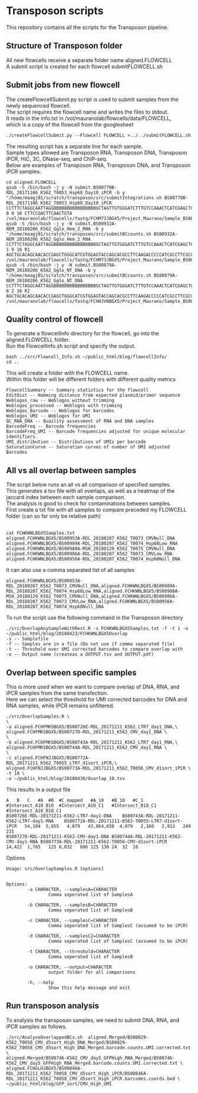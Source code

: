 # Transposon scripts 
This repository contains all the scripts for the Transposon pipeline.

## Structure of Transposon folder
All new flowcells receive a separate folder name aligned.FLOWCELL  
A submit script is created for each flowcell submitFLOWCELL.sh

## Submit jobs from new flowcell
The createFlowcellSubmit.py script is used to submit samples from the newly sequenced flowcell.  
The script requires the flowcell name and writes the files to stdout.  
It reads in the info.txt in /vol/mauranolab/flowcells/data/FLOWCELL,  
which is a copy of the flowcell from the googlesheet

```
./createFlowcellSubmit.py --Flowcell FLOWCELL >../../submitFLOWCELL.sh
```

The resulting script has a separate line for each sample.  
Sample types allowed are Transposon RNA, Transposon DNA, Transposon iPCR, HiC, 3C, DNase-seq, and ChIP-seq.  
Below are examples of Transposon RNA, Transposon DNA, and Transposon iPCR samples.  
```
cd aligned.FLOWCELL
qsub -S /bin/bash -j y -N submit.BS00770B-RDL_20171106_K562_T0053_Hsp68_Day10_iPCR -b y "/home/maagj01/scratch/transposon/src/submitIntegrations.sh BS00770B-RDL_20171106_K562_T0053_Hsp68_Day10_iPCR CCTTTCTAGGCAATTAGGBBBBBBBBBBBBBBBBGCTAGTTGTGGGATCTTTGTCCAAACTCATCGAGCTCGGGA 0 0 16 CTTCCGACTTCAACTGTA /vol/mauranolab/flowcells/fastq/FCHM73JBGX5/Project_Maurano/Sample_BS00770B/"
qsub -S /bin/bash -j y -N submit.BS00932A-NEM_20180206_K562_Gglo_Hem_2_RNA -b y "/home/maagj01/scratch/transposon/src/submitBCcounts.sh BS00932A-NEM_20180206_K562_Gglo_Hem_2_RNA CCTTTCTAGGCAATTAGGBBBBBBBBBBBBBBBBGCTAGTTGTGGGATCTTTGTCCAAACTCATCGAGCTCGGGA 1 9 16 R1 AGCTGCACAGCAACACCGAGCTGGGCATCGTGGAGTACCAGCACGCCTTCAAGACCCCCATCGCCTTCGCCAGATC /vol/mauranolab/flowcells/fastq/FCHM73JBGX5/Project_Maurano/Sample_BS00932A/"
qsub -S /bin/bash -j y -N submit.BS00879A-NEM_20180206_K562_Gglo_NT_DNA -b y "/home/maagj01/scratch/transposon/src/submitBCcounts.sh BS00879A-NEM_20180206_K562_Gglo_NT_DNA CCTTTCTAGGCAATTAGGBBBBBBBBBBBBBBBBGCTAGTTGTGGGATCTTTGTCCAAACTCATCGAGCTCGGGA 8 2 16 R2 AGCTGCACAGCAACACCGAGCTGGGCATCGTGGAGTACCAGCACGCCTTCAAGACCCCCATCGCCTTCGCCAGATC /vol/mauranolab/flowcells/fastq/FCHHJVNBGX5/Project_Maurano/Sample_BS00879A/"
```


## Quality control of flowcell
To generate a flowcellInfo directory for the flowcell, go into the aligned.FLOWCELL folder.  
Run the FlowcellInfo.sh script and specify the output.  
```
bash ../src/Flowcell_Info.sh ~/public_html/blog/flowcellInfo/
cd ..
```

This will create a folder with the FLOWCELL name.  
Within this folder will be different folders with different quality metrics
```
FlowcellSummary -- Summary statistics for the flowcell
EditDist -- Hamming distance from expected plasmid/primer sequence
Weblogos_raw -- Weblogos without trimming
Weblogos_processed -- Weblogos with trimming
Weblogos_Barcode -- Weblogos for barcodes
Weblogos_UMI -- Weblogos for UMI
QC_RNA_DNA -- Quaility assessment of RNA and DNA samples
BarcodeFreq -- Barcode frequencies
BarcodeFreq_UMI -- Barcode frequencies adjusted for unique molecular identifiers.
UMI_distribution -- Distributions of UMIs per barcode
SaturationCurve -- Saturation curves of number of UMI adjusted Barcodes
```

## All vs all overlap between samples
The script below runs an all vs all comparison of specified samples.  
This generates a tsv file with all overlaps, as well as a heatmap of the jaccard index between each sample comparison.  
The analysis is good to check for contaminations between samples.  
First create a txt file with all samples to compare preceded my FLOWCELL folder (can so far only be relative path)  
<br>

```
cat FCHKWNLBGX5Samples.txt
aligned.FCHKWNLBGX5/BS00953A-RDL_20180207_K562_T0073_CMVNull_DNA
aligned.FCHKWNLBGX5/BS00989A-RDL_20180207_K562_T0074_Hsp68Low_RNA
aligned.FCHKWNLBGX5/BS00980A-MSH_20180129_K562_T0075_CMVNull_DNA
aligned.FCHKWNLBGX5/BS00986A-RDL_20180207_K562_T0073_CMVLow_RNA
aligned.FCHKWNLBGX5/BS00956A-RDL_20180207_K562_T0074_Hsp68Null_DNA
```

It can also use a comma separated list of all samples
```
aligned.FCHKWNLBGX5/BS00953A-RDL_20180207_K562_T0073_CMVNull_DNA,aligned.FCHKWNLBGX5/BS00989A-RDL_20180207_K562_T0074_Hsp68Low_RNA,aligned.FCHKWNLBGX5/BS00980A-MSH_20180129_K562_T0075_CMVNull_DNA,aligned.FCHKWNLBGX5/BS00986A-RDL_20180207_K562_T0073_CMVLow_RNA,aligned.FCHKWNLBGX5/BS00956A-RDL_20180207_K562_T0074_Hsp68Null_DNA
```

To run the script use the following command in the Transposon directory
```
./src/OverlapAnySampleWithRest.R -s FCHKWNLBGX5Samples.txt -f -t 1 -o ~/public_html/blog/20180423/FCHKWNLBGX5Overlap
-s -- Samplefile
-f -- Samples are in a file (Do not use if comma separated file)
-t -- Threshold over UMI corrected barcodes to compare overlap with
-o -- Output name (createas a OUTPUT.tsv and OUTPUT.pdf)
```

## Overlap between specific samples
This is more used when we want to compare overlap of DNA, RNA, and iPCR samples from the same transfection.  
Here we can select the threshold for UMI corrected barcodes for DNA and RNA samples, while iPCR remains unfiltered.

```
./src/OverlapSamples.R \
\
-a aligned.FCHFMK5BGX5/BS00726E-RDL_20171211_K562_LTR7_day1_DNA,\
aligned.FCHFMK5BGX5/BS00727D-RDL_20171211_K562_CMV_day1_DNA \
\
-b aligned.FCHFMK5BGX5/BS00743A-RDL_20171211_K562_LTR7_day1_RNA,\
aligned.FCHFMK5BGX5/BS00744A-RDL_20171211_K562_CMV_day1_RNA \
\
-c aligned.FCHFNJJBGX5/BS00772A-RDL_20171211_K562_T0055_LTR7_d1sort_iPCR,\
aligned.FCHFNJJBGX5/BS00773A-RDL_20171211_K562_T0056_CMV_d1sort_iPCR \
-t 10 \
-o ~/public_html/blog/20180430/Ovarlap_10.tsv 
```

This results in a output file
```
A	B	C	#A	#B	#C_mapped	#A_10	#B_10	#C_1	#Intersect_A10_B10	#Intersect_A10_C1	#Intersect_B10_C1	#Intersect_A10_B10_C1
BS00726E-RDL-20171211-K562-LTR7-day1-DNA	BS00743A-RDL-20171211-K562-LTR7-day1-RNA	BS00772A-RDL-20171211-K562-T0055-LTR7-d1sort-iPCR	54,104	5,655	4,079	43,864,658	4,079	2,160	2,913	249	231
BS00727D-RDL-20171211-K562-CMV-day1-DNA	BS00744A-RDL-20171211-K562-CMV-day1-RNA	BS00773A-RDL-20171211-K562-T0056-CMV-d1sort-iPCR	14,422	1,785	125	6,032	896	125	130	24	32	18
```

Options
```
Usage: src/OverlapSamples.R [options]


Options:
        -a CHARACTER, --samplesA=CHARACTER
                Comma seperated list of SamplesA

        -b CHARACTER, --samplesB=CHARACTER
                Comma seperated list of SamplesB

        -c CHARACTER, --samplesC=CHARACTER
                Comma seperated list of SamplesC (assumed to be iPCR)

        -d CHARACTER, --samplesC2=CHARACTER
                Comma seperated list of SamplesC (assumed to be iPCR)

        -t CHARACTER, --threshold=CHARACTER
                Comma seperated list of SamplesB

        -o CHARACTER, --output=CHARACTER
                output folder for all comparisons

        -h, --help
                Show this help message and exit
```



## Run transposon analysis
To analysis the transposon samples, we need to submit DNA, RNA, and iPCR samples as follows.

```
./src/AnalyseOverlappedBCs.sh  aligned.Merged/BS00829-K562_T0058_CMV_d5sort_High_DNA_Merged/BS00829-K562_T0058_CMV_d5sort_High_DNA_Merged.barcode.counts.UMI.corrected.txt \
aligned.Merged/BS00746-K562_CMV_day5_GFPHigh_RNA_Merged/BS00746-K562_CMV_day5_GFPHigh_RNA_Merged.barcode.counts.UMI.corrected.txt \
aligned.FCHGLHJBGX5/BS00846A-RDL_20171211_K562_T0058_CMV_d5sort_High_iPCR/BS00846A-RDL_20171211_K562_T0058_CMV_d5sort_High_iPCR.barcodes.coords.bed \
~/public_html/blog/GFP_sort/CMV_High_UMI

```

